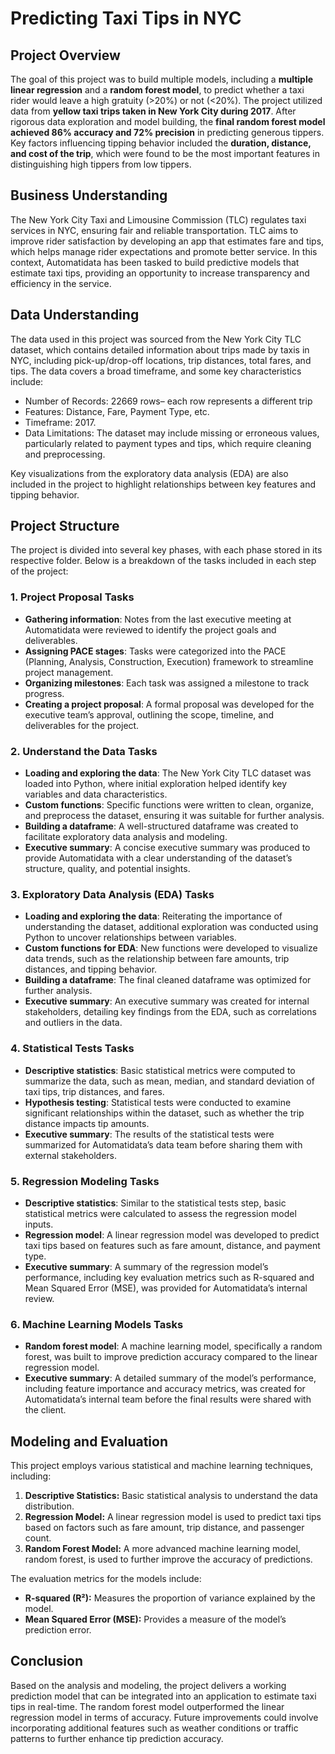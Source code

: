 # Predicting Taxi Tips in NYC

## Project Overview

The goal of this project was to build multiple models, including a **multiple linear regression** and a **random forest model**, to predict whether a taxi rider would leave a high gratuity (>20%) or not (<20%). The project utilized data from **yellow taxi trips taken in New York City during 2017**. After rigorous data exploration and model building, the **final random forest model achieved 86% accuracy and 72% precision** in predicting generous tippers. Key factors influencing tipping behavior included the **duration, distance, and cost of the trip**, which were found to be the most important features in distinguishing high tippers from low tippers.

## Business Understanding

The New York City Taxi and Limousine Commission (TLC) regulates taxi services in NYC, ensuring fair and reliable transportation. TLC aims to improve rider satisfaction by developing an app that estimates fare and tips, which helps manage rider expectations and promote better service. In this context, Automatidata has been tasked to build predictive models that estimate taxi tips, providing an opportunity to increase transparency and efficiency in the service.

## Data Understanding

The data used in this project was sourced from the New York City TLC dataset, which contains detailed information about trips made by taxis in NYC, including pick-up/drop-off locations, trip distances, total fares, and tips. The data covers a broad timeframe, and some key characteristics include:

- Number of Records: 22669 rows– each row represents a different trip
- Features: Distance, Fare, Payment Type, etc.
- Timeframe: 2017.
- Data Limitations: The dataset may include missing or erroneous values, particularly related to payment types and tips, which require cleaning and preprocessing.

Key visualizations from the exploratory data analysis (EDA) are also included in the project to highlight relationships between key features and tipping behavior.

## Project Structure

The project is divided into several key phases, with each phase stored in its respective folder. Below is a breakdown of the tasks included in each step of the project:

### 1. **Project Proposal Tasks**

- **Gathering information**: Notes from the last executive meeting at Automatidata were reviewed to identify the project goals and deliverables.
- **Assigning PACE stages**: Tasks were categorized into the PACE (Planning, Analysis, Construction, Execution) framework to streamline project management.
- **Organizing milestones**: Each task was assigned a milestone to track progress.
- **Creating a project proposal**: A formal proposal was developed for the executive team’s approval, outlining the scope, timeline, and deliverables for the project.

### 2. **Understand the Data Tasks**

- **Loading and exploring the data**: The New York City TLC dataset was loaded into Python, where initial exploration helped identify key variables and data characteristics.
- **Custom functions**: Specific functions were written to clean, organize, and preprocess the dataset, ensuring it was suitable for further analysis.
- **Building a dataframe**: A well-structured dataframe was created to facilitate exploratory data analysis and modeling.
- **Executive summary**: A concise executive summary was produced to provide Automatidata with a clear understanding of the dataset’s structure, quality, and potential insights.

### 3. **Exploratory Data Analysis (EDA) Tasks**

- **Loading and exploring the data**: Reiterating the importance of understanding the dataset, additional exploration was conducted using Python to uncover relationships between variables.
- **Custom functions for EDA**: New functions were developed to visualize data trends, such as the relationship between fare amounts, trip distances, and tipping behavior.
- **Building a dataframe**: The final cleaned dataframe was optimized for further analysis.
- **Executive summary**: An executive summary was created for internal stakeholders, detailing key findings from the EDA, such as correlations and outliers in the data.

### 4. **Statistical Tests Tasks**

- **Descriptive statistics**: Basic statistical metrics were computed to summarize the data, such as mean, median, and standard deviation of taxi tips, trip distances, and fares.
- **Hypothesis testing**: Statistical tests were conducted to examine significant relationships within the dataset, such as whether the trip distance impacts tip amounts.
- **Executive summary**: The results of the statistical tests were summarized for Automatidata’s data team before sharing them with external stakeholders.

### 5. **Regression Modeling Tasks**

- **Descriptive statistics**: Similar to the statistical tests step, basic statistical metrics were calculated to assess the regression model inputs.
- **Regression model**: A linear regression model was developed to predict taxi tips based on features such as fare amount, distance, and payment type.
- **Executive summary**: A summary of the regression model’s performance, including key evaluation metrics such as R-squared and Mean Squared Error (MSE), was provided for Automatidata’s internal review.

### 6. **Machine Learning Models Tasks**

- **Random forest model**: A machine learning model, specifically a random forest, was built to improve prediction accuracy compared to the linear regression model.
- **Executive summary**: A detailed summary of the model’s performance, including feature importance and accuracy metrics, was created for Automatidata’s internal team before the final results were shared with the client.


## Modeling and Evaluation

This project employs various statistical and machine learning techniques, including:

1. **Descriptive Statistics:** Basic statistical analysis to understand the data distribution.
2. **Regression Model:** A linear regression model is used to predict taxi tips based on factors such as fare amount, trip distance, and passenger count.
3. **Random Forest Model:** A more advanced machine learning model, random forest, is used to further improve the accuracy of predictions.

The evaluation metrics for the models include:

- **R-squared (R²):** Measures the proportion of variance explained by the model.
- **Mean Squared Error (MSE):** Provides a measure of the model’s prediction error.

## Conclusion

Based on the analysis and modeling, the project delivers a working prediction model that can be integrated into an application to estimate taxi tips in real-time. The random forest model outperformed the linear regression model in terms of accuracy. Future improvements could involve incorporating additional features such as weather conditions or traffic patterns to further enhance tip prediction accuracy.

